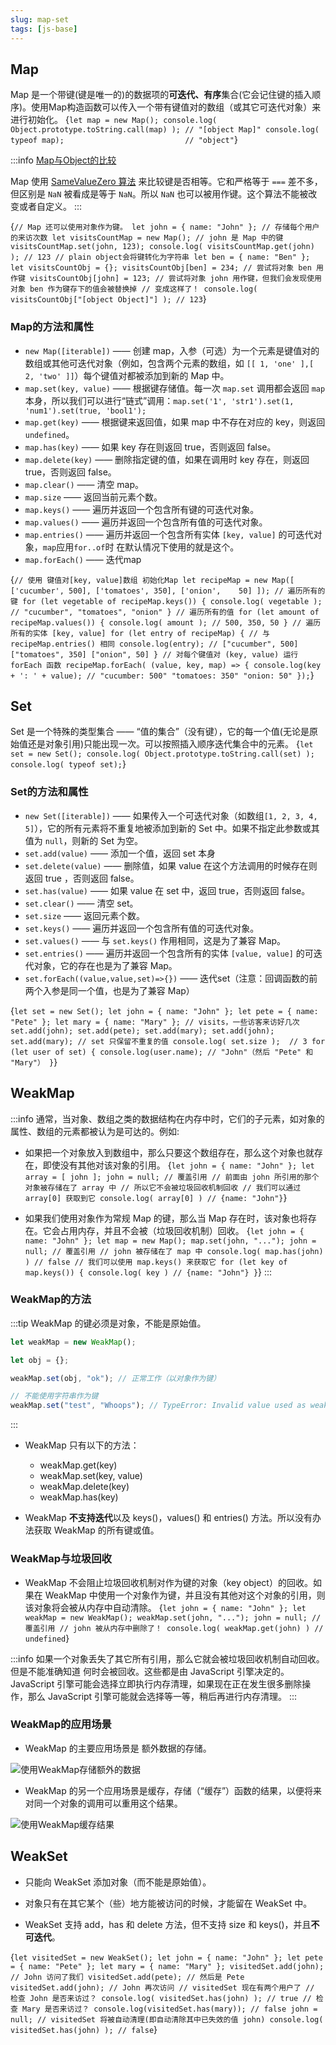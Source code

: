 ```yaml
---
slug: map-set
tags: [js-base]
---
```


## Map
Map 是一个带键(键是唯一的)的数据项的**可迭代、有序**集合(它会记住键的插入顺序)。使用Map构造函数可以传入一个带有键值对的数组（或其它可迭代对象）来进行初始化。
<CodeRun>{`
let map = new Map();
console.log( Object.prototype.toString.call(map) ); // "[object Map]"
console.log( typeof map);                           // "object"
`}</CodeRun>

:::info
[Map与Object的比较](https://developer.mozilla.org/zh-CN/docs/Web/JavaScript/Reference/Global_Objects/Map#object_%E5%92%8C_map_%E7%9A%84%E6%AF%94%E8%BE%83)

Map 使用 [SameValueZero 算法](https://tc39.github.io/ecma262/#sec-samevaluezero) 来比较键是否相等。它和严格等于 `===` 差不多，但区别是 `NaN` 被看成是等于 `NaN`。所以 `NaN` 也可以被用作键。这个算法不能被改变或者自定义。
:::

<CodeRun>{`
// Map 还可以使用对象作为键。
let john = { name: "John" };
// 存储每个用户的来访次数
let visitsCountMap = new Map();
// john 是 Map 中的键
visitsCountMap.set(john, 123);
console.log( visitsCountMap.get(john) ); // 123
// plain object会将键转化为字符串
let ben = { name: "Ben" };
let visitsCountObj = {};
visitsCountObj[ben] = 234; // 尝试将对象 ben 用作键
visitsCountObj[john] = 123; // 尝试将对象 john 用作键，但我们会发现使用对象 ben 作为键存下的值会被替换掉
// 变成这样了！
console.log( visitsCountObj["[object Object]"] ); // 123
`}</CodeRun>

### Map的方法和属性
- `new Map([iterable])` —— 创建 map，入参（可选）为一个元素是键值对的数组或其他可迭代对象（例如，包含两个元素的数组，如 `[[ 1, 'one' ],[ 2, 'two' ]]`）每个键值对都被添加到新的 Map 中。
- `map.set(key, value)` —— 根据键存储值。每一次 `map.set` 调用都会返回 `map` 本身，所以我们可以进行“链式”调用：`map.set('1', 'str1').set(1, 'num1').set(true, 'bool1');`
- `map.get(key)` —— 根据键来返回值，如果 map 中不存在对应的 key，则返回 `undefined`。
- `map.has(key)` —— 如果 key 存在则返回 true，否则返回 false。
- `map.delete(key)` —— 删除指定键的值，如果在调用时 key 存在，则返回 true，否则返回 false。
- `map.clear()` —— 清空 map。
- `map.size` —— 返回当前元素个数。
- `map.keys()` —— 遍历并返回一个包含所有键的可迭代对象。
- `map.values()` —— 遍历并返回一个包含所有值的可迭代对象。
- `map.entries()` —— 遍历并返回一个包含所有实体 `[key, value]` 的可迭代对象，`map`应用`for..of`时 在默认情况下使用的就是这个。
- `map.forEach()` —— 迭代map

<CodeRun>{`
// 使用 键值对[key, value]数组 初始化Map
let recipeMap = new Map([
  ['cucumber', 500],
  ['tomatoes', 350],
  ['onion',    50]
]);
// 遍历所有的键
for (let vegetable of recipeMap.keys()) {
  console.log( vegetable ); // "cucumber", "tomatoes", "onion"
}
// 遍历所有的值
for (let amount of recipeMap.values()) {
  console.log( amount ); // 500, 350, 50
}
// 遍历所有的实体 [key, value]
for (let entry of recipeMap) { // 与 recipeMap.entries() 相同
  console.log(entry); // ["cucumber", 500] ["tomatoes", 350] ["onion", 50]
}
// 对每个键值对 (key, value) 运行 forEach 函数
recipeMap.forEach( (value, key, map) => {
  console.log(key + ': ' + value); // "cucumber: 500" "tomatoes: 350" "onion: 50"
});
`}</CodeRun>

## Set
Set 是一个特殊的类型集合 —— “值的集合”（没有键），它的每一个值(无论是原始值还是对象引用)只能出现一次。可以按照插入顺序迭代集合中的元素。
<CodeRun>{`
let set = new Set();
console.log( Object.prototype.toString.call(set) );
console.log( typeof set);
`}</CodeRun>

### Set的方法和属性
- `new Set([iterable])` —— 如果传入一个可迭代对象（如数组`[1, 2, 3, 4, 5]`），它的所有元素将不重复地被添加到新的 Set 中。如果不指定此参数或其值为 `null`，则新的 Set 为空。
- `set.add(value)` —— 添加一个值，返回 set 本身
- `set.delete(value)` —— 删除值，如果 value 在这个方法调用的时候存在则返回 true ，否则返回 false。
- `set.has(value)` —— 如果 value 在 set 中，返回 true，否则返回 false。
- `set.clear()` —— 清空 set。
- `set.size` —— 返回元素个数。
- `set.keys()` —— 遍历并返回一个包含所有值的可迭代对象。
- `set.values()` —— 与 `set.keys()` 作用相同，这是为了兼容 Map。
- `set.entries()` —— 遍历并返回一个包含所有的实体 `[value, value]` 的可迭代对象，它的存在也是为了兼容 Map。
- `set.forEach((value,value,set)=>{})` —— 迭代set（注意：回调函数的前两个入参是同一个值，也是为了兼容 Map）

<CodeRun>{`
let set = new Set();
let john = { name: "John" };
let pete = { name: "Pete" };
let mary = { name: "Mary" };
// visits，一些访客来访好几次
set.add(john);
set.add(pete);
set.add(mary);
set.add(john);
set.add(mary);
// set 只保留不重复的值
console.log( set.size );  // 3
for (let user of set) {
  console.log(user.name); // "John"（然后 "Pete" 和 "Mary"）
}
`}</CodeRun>

## WeakMap
:::info
通常，当对象、数组之类的数据结构在内存中时，它们的子元素，如对象的属性、数组的元素都被认为是可达的。例如:
- 如果把一个对象放入到数组中，那么只要这个数组存在，那么这个对象也就存在，即使没有其他对该对象的引用。
  <CodeRun>{`
  let john = { name: "John" };
  let array = [ john ];
  john = null; // 覆盖引用
  // 前面由 john 所引用的那个对象被存储在了 array 中
  // 所以它不会被垃圾回收机制回收
  // 我们可以通过 array[0] 获取到它
  console.log( array[0] ) // {name: "John"}
  `}</CodeRun>

- 如果我们使用对象作为常规 Map 的键，那么当 Map 存在时，该对象也将存在。它会占用内存，并且不会被（垃圾回收机制）回收。
  <CodeRun>{`
  let john = { name: "John" };
  let map = new Map();
  map.set(john, "...");
  john = null; // 覆盖引用
  // john 被存储在了 map 中
  console.log( map.has(john) ) // false
  // 我们可以使用 map.keys() 来获取它
  for (let key of map.keys()) {
    console.log( key ) // {name: "John"}
  }
  `}</CodeRun>
:::

### WeakMap的方法
:::tip
WeakMap 的键必须是对象，不能是原始值。

```js
let weakMap = new WeakMap();

let obj = {};

weakMap.set(obj, "ok"); // 正常工作（以对象作为键）

// 不能使用字符串作为键
weakMap.set("test", "Whoops"); // TypeError: Invalid value used as weak map key，因为 "test" 不是一个对象
```
:::

- WeakMap 只有以下的方法：
  - weakMap.get(key)
  - weakMap.set(key, value)
  - weakMap.delete(key)
  - weakMap.has(key)

- WeakMap **不支持迭代**以及 keys()，values() 和 entries() 方法。所以没有办法获取 WeakMap 的所有键或值。

### WeakMap与垃圾回收
- WeakMap 不会阻止垃圾回收机制对作为键的对象（key object）的回收。如果在 WeakMap 中使用一个对象作为键，并且没有其他对这个对象的引用，则该对象将会被从内存中自动清除。
  <CodeRun>{`
  let john = { name: "John" };
  let weakMap = new WeakMap();
  weakMap.set(john, "...");
  john = null; // 覆盖引用
  // john 被从内存中删除了！
  console.log( weakMap.get(john) ) // undefined
  `}</CodeRun>

:::info
如果一个对象丢失了其它所有引用，那么它就会被垃圾回收机制自动回收。但是不能准确知道 何时会被回收。这些都是由 JavaScript 引擎决定的。JavaScript 引擎可能会选择立即执行内存清理，如果现在正在发生很多删除操作，那么 JavaScript 引擎可能就会选择等一等，稍后再进行内存清理。
:::

### WeakMap的应用场景
- WeakMap 的主要应用场景是 额外数据的存储。

![使用WeakMap存储额外的数据](../img/WeakMap.png)

- WeakMap 的另一个应用场景是缓存，存储（“缓存”）函数的结果，以便将来对同一个对象的调用可以重用这个结果。

![使用WeakMap缓存结果](../img/WeakMap缓存.png)

## WeakSet
- 只能向 WeakSet 添加对象（而不能是原始值）。

- 对象只有在其它某个（些）地方能被访问的时候，才能留在 WeakSet 中。

- WeakSet 支持 add，has 和 delete 方法，但不支持 size 和 keys()，并且**不可迭代**。

<CodeRun>{`
let visitedSet = new WeakSet();
let john = { name: "John" };
let pete = { name: "Pete" };
let mary = { name: "Mary" };
visitedSet.add(john); // John 访问了我们
visitedSet.add(pete); // 然后是 Pete
visitedSet.add(john); // John 再次访问
// visitedSet 现在有两个用户了
// 检查 John 是否来访过？
console.log( visitedSet.has(john) ); // true
// 检查 Mary 是否来访过？
console.log(visitedSet.has(mary)); // false
john = null;
// visitedSet 将被自动清理(即自动清除其中已失效的值 john)
console.log( visitedSet.has(john) ); // false
`}</CodeRun>